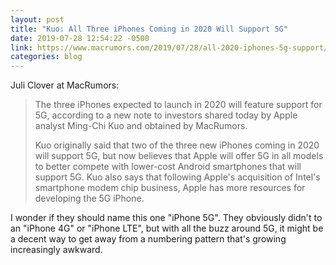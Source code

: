 ```yaml
---
layout: post
title: "Kuo: All Three iPhones Coming in 2020 Will Support 5G"
date: 2019-07-28 12:54:22 -0500
link: https://www.macrumors.com/2019/07/28/all-2020-iphones-5g-support/
categories: blog
---
```

Juli Clover at MacRumors:

>The three iPhones expected to launch in 2020 will feature support for 5G, according to a new note to investors shared today by Apple analyst Ming-Chi Kuo and obtained by MacRumors. 
>
>Kuo originally said that two of the three new iPhones coming in 2020 will support 5G, but now believes that Apple will offer 5G in all models to better compete with lower-cost Android smartphones that will support 5G. Kuo also says that following Apple's acquisition of Intel's smartphone modem chip business, Apple has more resources for developing the 5G iPhone.

I wonder if they should name this one "iPhone 5G". They obviously didn't to an "iPhone 4G" or "iPhone LTE", but with all the buzz around 5G, it might be a decent way to get away from a numbering pattern that's growing increasingly awkward. 